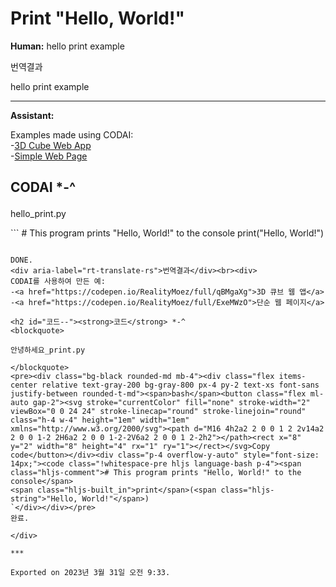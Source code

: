# Print "Hello, World!"

**Human:**
hello print example

번역결과

hello print example

***

**Assistant:**

Examples made using CODAI:<br>-<a href="https://codepen.io/RealityMoez/full/qBMgaXg" target="_new">3D Cube Web App</a><br>-<a href="https://codepen.io/RealityMoez/full/ExeMWzO" target="_new">Simple Web Page</a>
## <strong>CODAI</strong> *-^<blockquote>
hello_print.py
</blockquote>
```
# This program prints "Hello, World!" to the console
print("Hello, World!")

```

DONE.
<div aria-label="rt-translate-rs">번역결과</div><br><div>
CODAI를 사용하여 만든 예:
-<a href="https://codepen.io/RealityMoez/full/qBMgaXg">3D 큐브 웹 앱</a>
-<a href="https://codepen.io/RealityMoez/full/ExeMWzO">단순 웹 페이지</a>

<h2 id="코드--"><strong>코드</strong> *-^
<blockquote>

안녕하세요_print.py

</blockquote>
<pre><div class="bg-black rounded-md mb-4"><div class="flex items-center relative text-gray-200 bg-gray-800 px-4 py-2 text-xs font-sans justify-between rounded-t-md"><span>bash</span><button class="flex ml-auto gap-2"><svg stroke="currentColor" fill="none" stroke-width="2" viewBox="0 0 24 24" stroke-linecap="round" stroke-linejoin="round" class="h-4 w-4" height="1em" width="1em" xmlns="http://www.w3.org/2000/svg"><path d="M16 4h2a2 2 0 0 1 2 2v14a2 2 0 0 1-2 2H6a2 2 0 0 1-2-2V6a2 2 0 0 1 2-2h2"></path><rect x="8" y="2" width="8" height="4" rx="1" ry="1"></rect></svg>Copy code</button></div><div class="p-4 overflow-y-auto" style="font-size: 14px;"><code class="!whitespace-pre hljs language-bash p-4"><span class="hljs-comment"># This program prints "Hello, World!" to the console</span>
<span class="hljs-built_in">print</span>(<span class="hljs-string">"Hello, World!"</span>)
`</div></div></pre>
완료.

</div>

***

Exported on 2023년 3월 31일 오전 9:33.